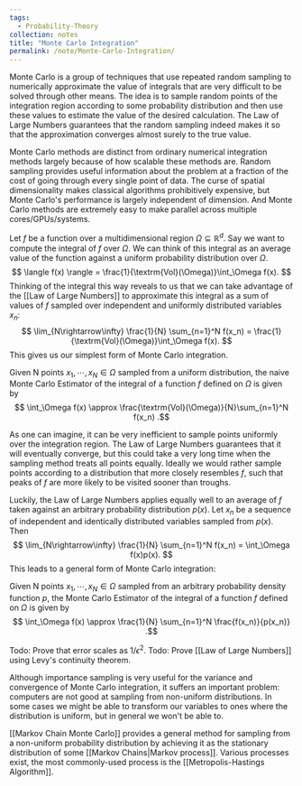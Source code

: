 ```yaml
---
tags:
  - Probability-Theory
collection: notes
title: "Monte Carlo Integration"
permalink: /note/Monte-Carlo-Integration/
---
```

Monte Carlo is a group of techniques that use repeated random sampling to numerically approximate the value of integrals that are very difficult to be solved through other means. The idea is to sample random points of the integration region according to some probability distribution and then use these values to estimate the value of the desired calculation. The Law of Large Numbers guarantees that the random sampling indeed makes it so that the approximation converges almost surely to the true value. 

Monte Carlo methods are distinct from ordinary numerical integration methods largely because of how scalable these methods are. Random sampling provides useful information about the problem at a fraction of the cost of going through every single point of data. The curse of spatial dimensionality makes classical algorithms prohibitively expensive, but Monte Carlo's performance is largely independent of dimension. And Monte Carlo methods are extremely easy to make parallel across multiple cores/GPUs/systems.

Let $f$ be a function over a multidimensional region $\Omega \subseteq \mathbb{R}^d$. Say we want to compute the integral of $f$ over $\Omega$. We can think of this integral as an average value of the function against a uniform probability distribution over $\Omega$.
$$
\langle f(x) \rangle = \frac{1}{\textrm{Vol}(\Omega)}\int_\Omega f(x).
$$
Thinking of the integral this way reveals to us that we can take advantage of the [[Law of Large Numbers]] to approximate this integral as a sum of values of $f$ sampled over independent and uniformly distributed variables $x_n$:
$$
\lim_{N\rightarrow\infty} \frac{1}{N} \sum_{n=1}^N f(x_n) = \frac{1}{\textrm{Vol}(\Omega)}\int_\Omega f(x).
$$
This gives us our simplest form of Monte Carlo integration.

Given N points $x_1,\cdots,x_N \in \Omega$ sampled from a uniform distribution, the naive Monte Carlo Estimator of the integral of a function $f$ defined on $\Omega$ is given by
$$
\int_\Omega f(x) \approx \frac{\textrm{Vol}(\Omega)}{N}\sum_{n=1}^N f(x_n)
.$$

As one can imagine, it can be very inefficient to sample points uniformly over the integration region. The Law of Large Numbers guarantees that it will eventually converge, but this could take a very long time when the sampling method treats all points equally. Ideally we would rather sample points according to a distribution that more closely resembles $f$, such that peaks of $f$ are more likely to be visited sooner than troughs. 

Luckily, the Law of Large Numbers applies equally well to an average of $f$ taken against an arbitrary probability distribution $p(x)$. Let $x_n$ be a sequence of independent and identically distributed variables sampled from $p(x)$. Then
$$
\lim_{N\rightarrow\infty} \frac{1}{N} \sum_{n=1}^N f(x_n) = \int_\Omega f(x)p(x).
$$
This leads to a general form of Monte Carlo integration:

Given N points $x_1,\cdots,x_N \in \Omega$ sampled from an arbitrary probability density function $p$, the Monte Carlo Estimator of the integral of a function $f$ defined on $\Omega$ is given by
$$
\int_\Omega f(x) \approx \frac{1}{N} \sum_{n=1}^N \frac{f(x_n)}{p(x_n)}
.$$

Todo: Prove that error scales as $1/\epsilon^2$.
Todo: Prove [[Law of Large Numbers]] using Levy's continuity theorem.

Although importance sampling is very useful for the variance and convergence of Monte Carlo integration, it suffers an important problem: computers are not good at sampling from non-uniform distributions. In some cases we might be able to transform our variables to ones where the distribution is uniform, but in general we won't be able to. 

[[Markov Chain Monte Carlo]] provides a general method for sampling from a non-uniform probability distribution by achieving it as the stationary distribution of some [[Markov Chains|Markov process]]. Various processes exist, the most commonly-used process is the [[Metropolis-Hastings Algorithm]].

